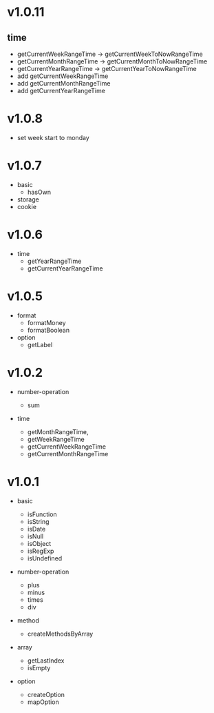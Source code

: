 # v1.0.11
## time

- getCurrentWeekRangeTime -> getCurrentWeekToNowRangeTime 
- getCurrentMonthRangeTime -> getCurrentMonthToNowRangeTime 
- getCurrentYearRangeTime -> getCurrentYearToNowRangeTime 
- add getCurrentWeekRangeTime 
- add getCurrentMonthRangeTime 
- add getCurrentYearRangeTime 



# v1.0.8
- set week start to monday


# v1.0.7
- basic
  - hasOwn
- storage
- cookie


# v1.0.6
- time
  - getYearRangeTime
  - getCurrentYearRangeTime


# v1.0.5
- format
  - formatMoney
  - formatBoolean
- option
  - getLabel

# v1.0.2
- number-operation
  - sum

- time
  - getMonthRangeTime, 
  - getWeekRangeTime 
  - getCurrentWeekRangeTime
  - getCurrentMonthRangeTime


# v1.0.1

- basic
  - isFunction
  - isString
  - isDate
  - isNull
  - isObject
  - isRegExp
  - isUndefined

- number-operation
  - plus
  - minus
  - times
  - div

- method
  - createMethodsByArray 

- array 
  - getLastIndex
  - isEmpty

- option
  - createOption
  - mapOption